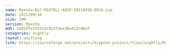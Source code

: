```yaml
---
name: Myesha-BLC-MIATOLL-AOSP-20210916-0816.zip
date: 2021/09/16
size: 20M
version: Myesha
md5: 5d819fe155314c923f4ae36e412c96af
categories: nightly
layout: waitting
link: https://sourceforge.net/projects/krypton-project/files/nightly/Myesha-BLC-MIATOLL-AOSP-20210916-0816.zip
---
```


